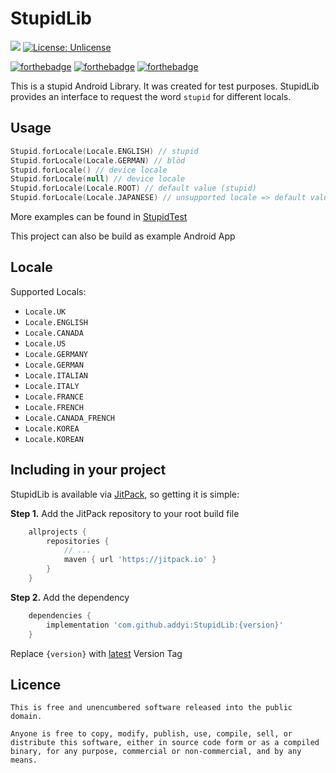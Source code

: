 # StupidLib

[![](https://jitpack.io/v/addyi/StupidLib.svg)](https://jitpack.io/#addyi/StupidLib)
[![License: Unlicense](https://img.shields.io/badge/license-Unlicense-blue.svg)](http://unlicense.org/)

[![forthebadge](https://forthebadge.com/images/badges/built-for-android.svg)](https://forthebadge.com)
[![forthebadge](https://forthebadge.com/images/badges/built-by-developers.svg)](https://forthebadge.com)
[![forthebadge](https://forthebadge.com/images/badges/uses-badges.svg)](https://forthebadge.com)

This is a stupid Android Library. It was created for test purposes. StupidLib provides an interface to request the word `stupid` for different locals.

## Usage

```kotlin
Stupid.forLocale(Locale.ENGLISH) // stupid
Stupid.forLocale(Locale.GERMAN) // blöd
Stupid.forLocale() // device locale
Stupid.forLocale(null) // device locale
Stupid.forLocale(Locale.ROOT) // default value (stupid)
Stupid.forLocale(Locale.JAPANESE) // unsupported locale => default value (stupid)
```

More examples can be found in [StupidTest](stupid/src/androidTest/java/de/eosn/stupid/StupidTest.kt)

This project can also be build as example Android App

## Locale

Supported Locals:

- `Locale.UK`
- `Locale.ENGLISH`
- `Locale.CANADA`
- `Locale.US`
- `Locale.GERMANY`
- `Locale.GERMAN`
- `Locale.ITALIAN`
- `Locale.ITALY`
- `Locale.FRANCE`
- `Locale.FRENCH`
- `Locale.CANADA_FRENCH`
- `Locale.KOREA`
- `Locale.KOREAN`

## Including in your project

StupidLib is available via [JitPack](https://jitpack.io/#addyi/StupidLib), so getting it is simple:

**Step 1.** Add the JitPack repository to your root build file

```groovy
    allprojects {
        repositories {
            // ...
            maven { url 'https://jitpack.io' }
        }
    }
```

**Step 2.** Add the dependency

```groovy
    dependencies {
        implementation 'com.github.addyi:StupidLib:{version}'
    }
```

Replace `{version}` with [latest](https://github.com/addyi/StupidLib/releases/latest) Version Tag

## Licence

    This is free and unencumbered software released into the public domain.
    
    Anyone is free to copy, modify, publish, use, compile, sell, or
    distribute this software, either in source code form or as a compiled
    binary, for any purpose, commercial or non-commercial, and by any
    means.